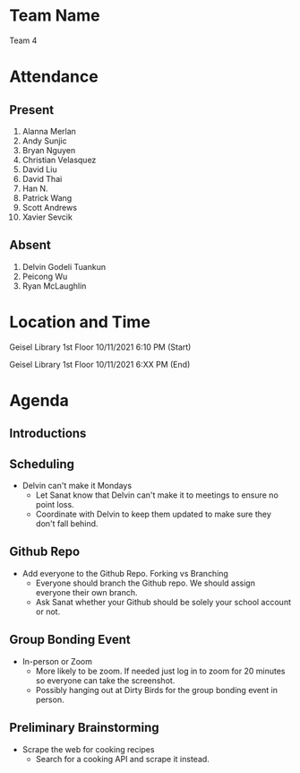 # Team Name
Team 4

# Attendance
## Present
1. Alanna Merlan
2. Andy Sunjic
3. Bryan Nguyen
4. Christian Velasquez
5. David Liu
6. David Thai
7. Han N.
8. Patrick Wang
9. Scott Andrews
10. Xavier Sevcik
## Absent
1. Delvin Godeli Tuankun
2. Peicong Wu
3. Ryan McLaughlin

# Location and Time
Geisel Library 1st Floor 10/11/2021 6:10 PM (Start)

Geisel Library 1st Floor 10/11/2021 6:XX PM (End)

# Agenda
## Introductions
## Scheduling
* Delvin can't make it Mondays
  * Let Sanat know that Delvin can't make it to meetings to ensure no point loss.
  * Coordinate with Delvin to keep them updated to make sure they don't fall behind.

## Github Repo
* Add everyone to the Github Repo. Forking vs Branching
  * Everyone should branch the Github repo. We should assign everyone their own branch.
  * Ask Sanat whether your Github should be solely your school account or not.

## Group Bonding Event
* In-person or Zoom
  * More likely to be zoom. If needed just log in to zoom for 20 minutes so everyone can take the screenshot.
  * Possibly hanging out at Dirty Birds for the group bonding event in person.

## Preliminary Brainstorming
* Scrape the web for cooking recipes
  * Search for a cooking API and scrape it instead.


